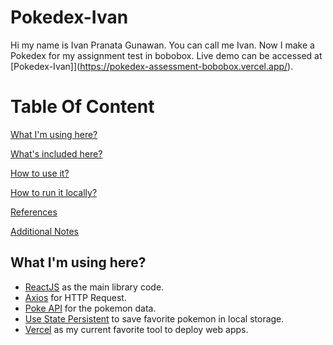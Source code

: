 <!-- # Getting Started with Create React App

This project was bootstrapped with [Create React App](https://github.com/facebook/create-react-app).

## Available Scripts

In the project directory, you can run:

### `npm start`

Runs the app in the development mode.\
Open [http://localhost:3000](http://localhost:3000) to view it in your browser.

The page will reload when you make changes.\
You may also see any lint errors in the console.

### `npm test`

Launches the test runner in the interactive watch mode.\
See the section about [running tests](https://facebook.github.io/create-react-app/docs/running-tests) for more information.

### `npm run build`

Builds the app for production to the `build` folder.\
It correctly bundles React in production mode and optimizes the build for the best performance.

The build is minified and the filenames include the hashes.\
Your app is ready to be deployed!

See the section about [deployment](https://facebook.github.io/create-react-app/docs/deployment) for more information.

### `npm run eject`

**Note: this is a one-way operation. Once you `eject`, you can't go back!**

If you aren't satisfied with the build tool and configuration choices, you can `eject` at any time. This command will remove the single build dependency from your project.

Instead, it will copy all the configuration files and the transitive dependencies (webpack, Babel, ESLint, etc) right into your project so you have full control over them. All of the commands except `eject` will still work, but they will point to the copied scripts so you can tweak them. At this point you're on your own.

You don't have to ever use `eject`. The curated feature set is suitable for small and middle deployments, and you shouldn't feel obligated to use this feature. However we understand that this tool wouldn't be useful if you couldn't customize it when you are ready for it.

## Learn More

You can learn more in the [Create React App documentation](https://facebook.github.io/create-react-app/docs/getting-started).

To learn React, check out the [React documentation](https://reactjs.org/).

### Code Splitting

This section has moved here: [https://facebook.github.io/create-react-app/docs/code-splitting](https://facebook.github.io/create-react-app/docs/code-splitting)

### Analyzing the Bundle Size

This section has moved here: [https://facebook.github.io/create-react-app/docs/analyzing-the-bundle-size](https://facebook.github.io/create-react-app/docs/analyzing-the-bundle-size)

### Making a Progressive Web App

This section has moved here: [https://facebook.github.io/create-react-app/docs/making-a-progressive-web-app](https://facebook.github.io/create-react-app/docs/making-a-progressive-web-app)

### Advanced Configuration

This section has moved here: [https://facebook.github.io/create-react-app/docs/advanced-configuration](https://facebook.github.io/create-react-app/docs/advanced-configuration)

### Deployment

This section has moved here: [https://facebook.github.io/create-react-app/docs/deployment](https://facebook.github.io/create-react-app/docs/deployment)

### `npm run build` fails to minify

This section has moved here: [https://facebook.github.io/create-react-app/docs/troubleshooting#npm-run-build-fails-to-minify](https://facebook.github.io/create-react-app/docs/troubleshooting#npm-run-build-fails-to-minify) -->

# Pokedex-Ivan

Hi my name is Ivan Pranata Gunawan. You can call me Ivan. Now I make a Pokedex for my assignment test in bobobox. Live demo can be accessed at [Pokedex-Ivan]](https://pokedex-assessment-bobobox.vercel.app/).

# Table Of Content

[What I'm using here?](https://github.com/ivanPranataGunawan2249/pokedex-assessment-bobobox#what-im-using-here)

[What's included here?](https://github.com/ivanPranataGunawan2249/pokedex-assessment-bobobox#-whats-included-here)

[How to use it?](https://github.com/ivanPranataGunawan2249/pokedex-assessment-bobobox#how-to-use-it)

[How to run it locally?](https://github.com/ivanPranataGunawan2249/pokedex-assessment-bobobox#how-to-run-it-locally)

[References](https://github.com/ivanPranataGunawan2249/pokedex-assessment-bobobox#references)

[Additional Notes](https://github.com/yehezkielgunawan/yehez-pokemon#additional-notes)

## What I'm using here?

- [ReactJS](https://reactjs.org/) as the main library code.
- [Axios](https://axios-http.com/) for HTTP Request.
- [Poke API](https://pokeapi.co/) for the pokemon data.
- [Use State Persistent](https://github.com/donavon/use-persisted-state) to save favorite pokemon in local storage.
- [Vercel](https://vercel.com/) as my current favorite tool to deploy web apps.
